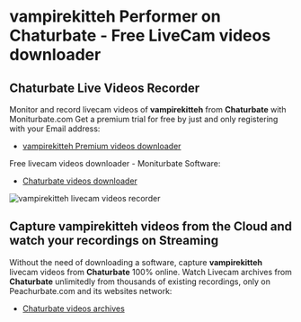 # vampirekitteh Performer on Chaturbate - Free LiveCam videos downloader

## Chaturbate Live Videos Recorder

Monitor and record livecam videos of **vampirekitteh** from **Chaturbate** with Moniturbate.com
Get a premium trial for free by just and only registering with your Email address:
* [vampirekitteh Premium videos downloader](https://moniturbate.com/request-demo-licence-key.html)

Free livecam videos downloader - Moniturbate Software:
* [Chaturbate videos downloader](https://moniturbate.com/moniturbate-download-software.html)

![vampirekitteh livecam videos recorder](https://peachurnet.com/templates/moniturbate-software.png)


## Capture vampirekitteh videos from the Cloud and watch your recordings on Streaming

Without the need of downloading a software, capture **vampirekitteh** livecam videos from **Chaturbate** 100% online.
Watch Livecam archives from **Chaturbate** unlimitedly from thousands of existing recordings, only on Peachurbate.com and its websites network:
* [Chaturbate videos archives](https://peachurnet.com/)